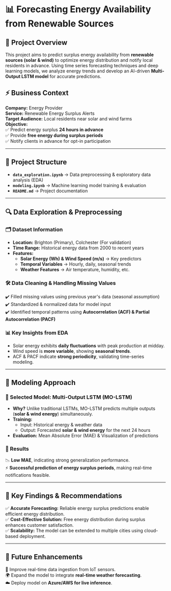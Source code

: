 # 📊 Forecasting Energy Availability from Renewable Sources

## 📌 Project Overview
This project aims to predict surplus energy availability from **renewable sources (solar & wind)** to optimize energy distribution and notify local residents in advance. Using time series forecasting techniques and deep learning models, we analyze energy trends and develop an AI-driven **Multi-Output LSTM model** for accurate predictions.

## ⚡ Business Context
**Company:** Energy Provider  
**Service:** Renewable Energy Surplus Alerts  
**Target Audience:** Local residents near solar and wind farms  
**Objective:**  
✅ Predict energy surplus **24 hours in advance**  
✅ Provide **free energy during surplus periods**  
✅ Notify clients in advance for opt-in participation  

---

## 📂 Project Structure
- **`data_exploration.ipynb`** → Data preprocessing & exploratory data analysis (EDA)  
- **`modeling.ipynb`** → Machine learning model training & evaluation  
- **`README.md`** → Project documentation  

---

## 🔍 Data Exploration & Preprocessing
### 🗂 Dataset Information
- **Location:** Brighton (Primary), Colchester (For validation)
- **Time Range:** Historical energy data from 2000 to recent years
- **Features:**
  - **Solar Energy (Wh) & Wind Speed (m/s)** → Key predictors
  - **Temporal Variables** → Hourly, daily, seasonal trends
  - **Weather Features** → Air temperature, humidity, etc.
  
### 🛠 Data Cleaning & Handling Missing Values
✔️ Filled missing values using previous year's data (seasonal assumption)  
✔️ Standardized & normalized data for model input  
✔️ Identified temporal patterns using **Autocorrelation (ACF) & Partial Autocorrelation (PACF)**  

### 📊 Key Insights from EDA
- Solar energy exhibits **daily fluctuations** with peak production at midday.
- Wind speed is **more variable**, showing **seasonal trends**.
- ACF & PACF indicate **strong periodicity**, validating time-series modeling.

---

## 🤖 Modeling Approach
### 📌 Selected Model: **Multi-Output LSTM (MO-LSTM)**
- **Why?** Unlike traditional LSTMs, MO-LSTM predicts multiple outputs (**solar & wind energy**) simultaneously.
- **Training:**
  - Input: Historical energy & weather data
  - Output: Forecasted **solar & wind energy** for the next 24 hours
- **Evaluation:** Mean Absolute Error (MAE) & Visualization of predictions

### 🚀 Results
📉 **Low MAE**, indicating strong generalization performance.  
⚡ **Successful prediction of energy surplus periods**, making real-time notifications feasible.  

---

## 📌 Key Findings & Recommendations
✅ **Accurate Forecasting:** Reliable energy surplus predictions enable efficient energy distribution.  
✅ **Cost-Effective Solution:** Free energy distribution during surplus enhances customer satisfaction.  
✅ **Scalability:** The model can be extended to multiple cities using cloud-based deployment.  

---

## 🔗 Future Enhancements
🚀 Improve real-time data ingestion from IoT sensors.  
🌍 Expand the model to integrate **real-time weather forecasting**.  
☁️ Deploy model on **Azure/AWS for live inference**.  
